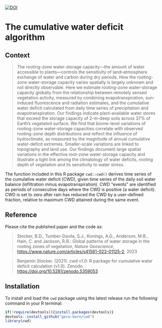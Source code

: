 [![DOI](https://zenodo.org/badge/DOI/10.5281/zenodo.5359053.svg)](https://doi.org/10.5281/zenodo.5359053)

# The cumulative water deficit algorithm

## Context

> The rooting-zone water-storage capacity—the amount of water accessible to plants—controls the sensitivity of land–atmosphere exchange of water and carbon during dry periods. How the rooting-zone water-storage capacity varies spatially is largely unknown and not directly observable. Here we estimate rooting-zone water-storage capacity globally from the relationship between remotely sensed vegetation activity, measured by combining evapotranspiration, sun-induced fluorescence and radiation estimates, and the cumulative water deficit calculated from daily time series of precipitation and evapotranspiration. Our findings indicate plant-available water stores that exceed the storage capacity of 2-m-deep soils across 37% of Earth’s vegetated surface. We find that biome-level variations of rooting-zone water-storage capacities correlate with observed rooting-zone depth distributions and reflect the influence of hydroclimate, as measured by the magnitude of annual cumulative water-deficit extremes. Smaller-scale variations are linked to topography and land use. Our findings document large spatial variations in the effective root-zone water-storage capacity and illustrate a tight link among the climatology of water deficits, rooting depth of vegetation and its sensitivity to water stress.

The function included in this R package `cwd::cwd()` derives time series of the cumulative water deficit (CWD), given time series of the daily soil water balance (infiltration minus evapotranspiration). CWD "events" are identified as periods of consecutive days where the CWD is positive (a water deficit). CWD is set to zero after rain has reduced the CWD by a user-defined fraction, relative to maximum CWD attained during the same event.

## Reference

Please cite the published paper and the code as:

> Stocker, B.D., Tumber-Davila, S.J., Konings, A.G., Anderson, M.B., Hain, C. and Jackson, R.B.: Global patterns of water storage in the rooting zones of vegetation, *Nature Geoscience*, https://www.nature.com/articles/s41561-023-01125-2, 2023

> Benjamin Stocker. (2021). cwd v1.0: R package for cumulative water deficit calculation (v1.0). Zenodo. https://doi.org/10.5281/zenodo.5359053

## Installation

To install and load the `cwd` package using the latest release run the following command in your R terminal: 
```r
if(!require(devtools)){install.packages(devtools)}
devtools::install_github("geco-bern/cwd")
library(cwd)

